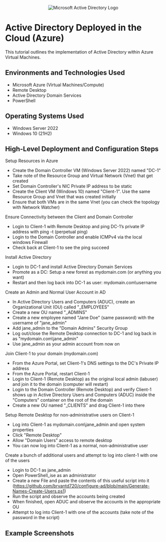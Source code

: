 <p align="center">
<img src="https://i.imgur.com/pU5A58S.png" alt="Microsoft Active Directory Logo"/>
</p>

<h1>Active Directory Deployed in the Cloud (Azure)</h1>
This tutorial outlines the implementation of Active Directory within Azure Virtual Machines.<br />


<h2>Environments and Technologies Used</h2>

- Microsoft Azure (Virtual Machines/Compute)
- Remote Desktop
- Active Directory Domain Services
- PowerShell

<h2>Operating Systems Used </h2>

- Windows Server 2022
- Windows 10 (21H2)

<h2>High-Level Deployment and Configuration Steps</h2>

Setup Resources in Azure
- Create the Domain Controller VM (Windows Server 2022) named "DC-1"
- Take note of the Resource Group and Virtual Network (Vnet) that get created
- Set Domain Controller's NIC Private IP address to be static
- Create the Client VM (Windows 10) named "Client-1". Use the same Resource Group and Vnet that was created initially
- Ensure that both VMs are in the same Vnet (you can check the topology with Network Watcher)

Ensure Connectivity between the Client and Domain Controller
- Login to Client-1 with Remote Desktop and ping DC-1’s private IP address with ping -t <ip address> (perpetual ping)
- Login to the Domain Controller and enable ICMPv4 via the local windows Firewall
- Check back at Client-1 to see the ping succeed

Install Active Directory
- Login to DC-1 and install Active Directory Domain Services
- Promote as a DC: Setup a new forest as mydomain.com (or anything you want)
- Restart and then log back into DC-1 as user: mydomain.com\username

Create an Admin and Normal User Account in AD
- In Active Directory Users and Computers (ADUC), create an Organizational Unit (OU) called "_EMPLOYEES"
- Create a new OU named "_ADMINS"
- Create a new employee named "Jane Doe" (same password) with the username of "jane_admin"
- Add jane_admin to the "Domain Admins" Security Group
- Log out/close the Remote Desktop connection to DC-1 and log back in as "mydomain.com\jane_admin"
- Use jane_admin as your admin account from now on


Join Client-1 to your domain (mydomain.com)
- From the Azure Portal, set Client-1's DNS settings to the DC's Private IP address
- From the Azure Portal, restart Client-1
- Login to Client-1 (Remote Desktop) as the original local admin (labuser) and join it to the domain (computer will restart)
- Login to the Domain Controller (Remote Desktop) and verify Client-1 shows up in Active Directory Users and Computers (ADUC) inside the "Computers" container on the root of the domain
- Create a new OU named "_CLIENTS" and drag Client-1 into there


Setup Remote Desktop for non-administrative users on Client-1
- Log into Client-1 as mydomain.com\jane_admin and open system properties
- Click "Remote Desktop"
- Allow "Domain Users" access to remote desktop
- You can now log into Client-1 as a normal, non-administrative user

Create a bunch of additional users and attempt to log into client-1 with one of the users
- Login to DC-1 as jane_admin
- Open PowerShell_ise as an administrator
- Create a new File and paste the contents of this useful script into it (https://github.com/bryantd720/configure-ad/blob/main/Generate-Names-Create-Users.ps1)
- Run the script and observe the accounts being created
- When finished, open ADUC and observe the accounts in the appropriate OU
- Attempt to log into Client-1 with one of the accounts (take note of the password in the script)


<h2>Example Screenshots</h2>
